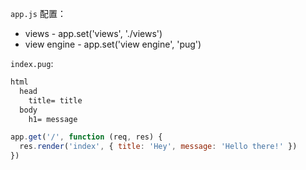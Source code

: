 `app.js` 配置：  
* views - app.set('views', './views')
* view engine - app.set('view engine', 'pug')

`index.pug`:  
```htm
html
  head
    title= title
  body
    h1= message
```

```js
app.get('/', function (req, res) {
  res.render('index', { title: 'Hey', message: 'Hello there!' })
})
```
